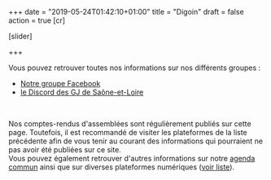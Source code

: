 +++
date = "2019-05-24T01:42:10+01:00"
title = "Digoin"
draft = false
action = true
[cr]


[slider]


+++


Vous pouvez retrouver toutes nos informations sur nos différents groupes :  

* [Notre groupe Facebook](https://www.facebook.com/groups/1067788636729213/)
* [le Discord des GJ de Saône-et-Loire](https://discord.gg/DwccwUH)  

  
&nbsp;
&nbsp;
&nbsp;



Nos comptes-rendus d'assemblées sont régulièrement publiés sur cette page. Toutefois, il est recommandé de visiter les plateformes de la liste précédente afin de vous tenir au courant des informations qui pourraient ne pas avoir été publiées sur ce site.   
Vous pouvez également retrouver d'autres informations sur notre [agenda commun](/#agenda) ainsi que sur diverses plateformes numériques ([voir liste](/post/plateformes-num/)).  


